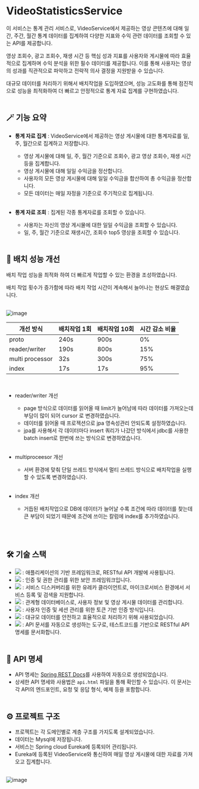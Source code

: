 # VideoStatisticsService
이 서비스는 통계 관리 서비스로, VideoService에서 제공하는 영상 콘텐츠에 대해 일간, 주간, 월간 통계 데이터를 집계하여 다양한 지표와 수익 관련 데이터를 조회할 수 있는 API를 제공합니다.

영상 조회수, 광고 조회수, 재생 시간 등 핵심 성과 지표를 사용자와 게시물에 따라 효율적으로 집계하며 수익 분석을 위한 필수 데이터를 제공합니다.
이를 통해 사용자는 영상의 성과를 직관적으로 파악하고 전략적 의사 결정을 지원받을 수 있습니다.

대규모 데이터를 처리하기 위해서 배치작업을 도입하였으며, 성능 고도화를 통해 점진적으로 성능을 최적화하여 더 빠르고 안정적으로 통계 자료 집계를 구현하였습니다.
<br/><br/>

## 🪄 기능 요약

- **통계 자료 집계** : VideoService에서 제공하는 영상 게시물에 대한 통계자료를 일, 주, 월간으로 집계하고 저장합니다.
  - 영상 게시물에 대해 일, 주, 월간 기준으로 조회수, 광고 영상 조회수, 재생 시간 등을 집계합니다.
  - 영상 게시물에 대해 일일 수익금을 정산합니다.
  - 사용자의 모든 영상 게시물에 대해 일일 수익금을 합산하여 총 수익금을 정산합니다.
  - 모든 데이터는 매일 자정을 기준으로 주기적으로 집계됩니다.
    <br/><br/>

- **통계 자료 조회** : 집계된 각종 통계자료를 조회할 수 있습니다.
  - 사용자는 자신의 영상 게시물에 대한 일일 수익금을 조회할 수 있습니다.
  - 일, 주, 월간 기준으로 재생시간, 조회수 top5 영상을 조회할 수 있습니다. 
<br/><br/>

## 📖 배치 성능 개선
배치 작업 성능을 최적화 하여 더 빠르게 작업할 수 있는 환경을 조성하였습니다.

배치 작업 횟수가 증가함에 따라 배치 작업 시간이 계속해서 늘어나는 현상도 해결였습니다.
<br/><br/>

![image](https://github.com/user-attachments/assets/a55ed1ff-3257-4552-b3cc-eee16d5cb022)

| 개선 방식 | 배치작업 1회 | 배치작업 10회 | 시간 감소 비율 |
| ------------ | ------------- | ------------- | ------------- |
| proto | 240s  | 900s | 0% |
| reader/writer | 190s  | 800s | 15% |
| multi processor | 32s  | 300s | 75% |
| index | 17s  | 17s | 95% |

<br/>

- reader/writer 개선
  - page 방식으로 데이터를 읽어올 때 limit가 늘어남에 따라 데이터를 가져오는데 부담이 많이 되어 cursor 로 변경하였습니다.
  - 데이터를 읽어올 때 프로젝션으로 jpa 영속성관리 안되도록 설정하였습니다.
  - jpa를 사용해서 각 데이터마다 insert 쿼리가 나갔던 방식에서 jdbc를 사용한 batch insert로 한번에 쓰는 방식으로 변경하였습니다.
<br/><br/>

- multiproceesor 개선
  - 서버 환경에 맞춰 단일 쓰레드 방식에서 멀티 쓰레드 방식으로 배치작업을 실행할 수 있도록 변경하였습니다.
<br/><br/>

- index 개선
  - 거듭된 배치작업으로 DB에 데이터가 늘어날 수록 조건에 따라 데이터를 찾는데 큰 부담이 되었기 때문에 조건에 쓰이는 칼럼에 index를 추가하였습니다.

<br/><br/>


## 🛠 기술 스택

- <img src="https://img.shields.io/badge/springboot-6DB33F?style=for-the-badge&logo=springboot&logoColor=white"> : 애플리케이션의 기반 프레임워크로, RESTful API 개발에 사용됩니다.
- <img src="https://img.shields.io/badge/spring security-6DB33F?style=for-the-badge&logo=springsecurity&logoColor=white"> : 인증 및 권한 관리를 위한 보안 프레임워크입니다.
- <img src="https://img.shields.io/badge/spring eureka-6DB33F?style=for-the-badge&logo=icloud&logoColor=white"> : 서비스 디스커버리를 위한 유레카 클라이언트로, 마이크로서비스 환경에서 서비스 등록 및 검색을 지원합니다.
- <img src="https://img.shields.io/badge/mysql-4479A1?style=for-the-badge&logo=mysql&logoColor=white"> : 관계형 데이터베이스로, 사용자 정보 및 영상 게시물 데이터를 관리합니다.
- <img src="https://img.shields.io/badge/JWT-000000?style=for-the-badge&logo=jsonwebtokens&logoColor=white"> : 사용자 인증 및 세션 관리를 위한 토큰 기반 인증 방식입니다.
- <img src="https://img.shields.io/badge/spring batch-6DB33F?style=for-the-badge&logo=ebox&logoColor=white"> : 대규모 데이터를 안전하고 효율적으로 처리하기 위해 사용되었습니다.
- <img src="https://img.shields.io/badge/REST Docs-6DB33F?style=for-the-badge&logo=readthedocs&logoColor=white"> : API 문서를 자동으로 생성하는 도구로, 테스트코드를 기반으로 RESTful API 명세를 문서화합니다.
<br/><br/>

## 📖 API 명세

- API 명세는 [Spring REST Docs](https://spring.io/projects/spring-restdocs)를 사용하여 자동으로 생성되었습니다.
- 상세한 API 명세와 사용법은 `api.html` 파일을 통해 확인할 수 있습니다. 이 문서는 각 API의 엔드포인트, 요청 및 응답 형식, 예제 등을 포함합니다.
<br/><br/>


## ⚙️ 프로젝트 구조
- 프로젝트는 각 도메인별로 계층 구조를 가지도록 설계되었습니다.
- 데이터는 Mysql에 저장됩니다.
- 서비스는 Spring cloud Eureka에 등록되어 관리됩니다.
- Eureka에 등록된 VideoService와 통신하여 매일 영상 게시물에 대한 자료를 가져오고 집계합니다.
  <br/><br/>

![image](https://github.com/user-attachments/assets/a9304eed-d98a-4143-95a1-71badcab8565)



<br/><br/>
